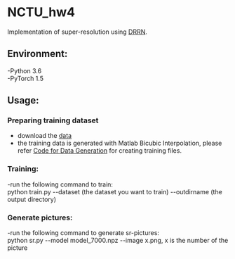 # NCTU_hw4
Implementation of super-resolution using [DRRN](https://openaccess.thecvf.com/content_cvpr_2017/papers/Tai_Image_Super-Resolution_via_CVPR_2017_paper.pdf).

## Environment:
-Python 3.6  
-PyTorch 1.5  


## Usage:

### Preparing training dataset  
  - download the [data](https://drive.google.com/drive/u/0/folders/1H-sIY7zj42Fex1ZjxxSC3PV1pK4Mij6x)
  - the training data is generated with Matlab Bicubic Interpolation, please refer [Code for Data Generation](/data/generate_trainingset_x234.m) for creating training files.  
  
### Training:  
  -run the following command to train:  
   python train.py --dataset (the dataset you want to train) --outdirname (the output directory)
   
### Generate pictures:
  -run the following command to generate sr-pictures:  
   python sr.py --model model_7000.npz --image x.png, x is the number of the picture


